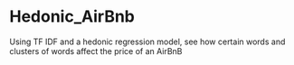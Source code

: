 # Hedonic_AirBnb
Using TF IDF and a hedonic regression model, see how certain words and clusters of words affect the price of an AirBnB
